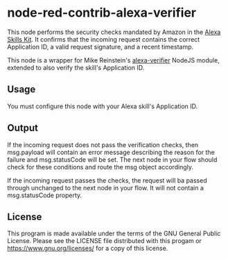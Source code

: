 # node-red-contrib-alexa-verifier

This node performs the security checks mandated by Amazon in the [Alexa Skills Kit](https://developer.amazon.com/docs/custom-skills/host-a-custom-skill-as-a-web-service.html).  It confirms that the incoming request contains the correct Application ID, a valid request signature, and a recent timestamp.

This node is a wrapper for Mike Reinstein's [alexa-verifier](https://github.com/mreinstein/alexa-verifier) NodeJS module, extended to also verify the skill's Application ID.

## Usage

You must configure this node with your Alexa skill's Application ID.

## Output

If the incoming request does not pass the verification checks, then msg.payload will contain an error message describing the reason for the failure and msg.statusCode will be set.  The next node in your flow should check for these conditions and route the msg object accordingly.

If the incoming request passes the checks, the request will ba passed through unchanged to the next node in your flow.  It will not contain a msg.statusCode property.

## License

This program is made available under the terms of the GNU General Public License.  Please see the LICENSE file distributed with this progam or https://www.gnu.org/licenses/ for a copy of this license.
